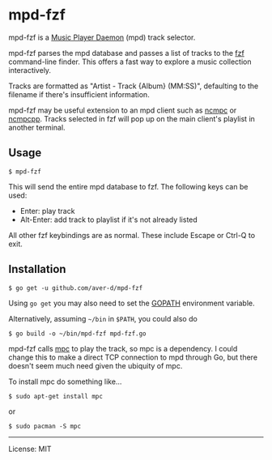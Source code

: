 # mpd-fzf

mpd-fzf is a [Music Player Daemon][mpd] (mpd) track selector.

mpd-fzf parses the mpd database and passes a list of tracks to the [fzf][fzf] command-line finder. This offers a fast way to explore a music collection interactively.

Tracks are formatted as "Artist - Track {Album} (MM:SS)", defaulting to the filename if there's insufficient information.

mpd-fzf may be useful extension to an mpd client such as [ncmpc][ncmpc] or [ncmpcpp][ncmpcpp]. Tracks selected in fzf will pop up on the main client's playlist in another terminal.


## Usage

    $ mpd-fzf

This will send the entire mpd database to fzf. The following keys can be used:

* Enter: play track
* Alt-Enter: add track to playlist if it's not already listed

All other fzf keybindings are as normal. These include Escape or Ctrl-Q to exit.


## Installation

    $ go get -u github.com/aver-d/mpd-fzf

Using `go get` you may also need to set the [GOPATH][gopath] environment variable.

Alternatively, assuming `~/bin` in `$PATH`, you could also do

    $ go build -o ~/bin/mpd-fzf mpd-fzf.go

mpd-fzf calls [mpc][mpc] to play the track, so mpc is a dependency. I could change this to make a direct TCP connection to mpd through Go, but there doesn't seem much need given the ubiquity of mpc.

To install mpc do something like…

    $ sudo apt-get install mpc

or

    $ sudo pacman -S mpc

____

License: MIT

[mpd]: https://www.musicpd.org
[mpc]: https://www.musicpd.org/clients/mpc
[ncmpc]: https://www.musicpd.org/clients/ncmpc
[fzf]: https://github.com/junegunn/fzf
[gopath]: https://github.com/golang/go/wiki/GOPATH
[ncmpcpp]: https://github.com/arybczak/ncmpcpp
